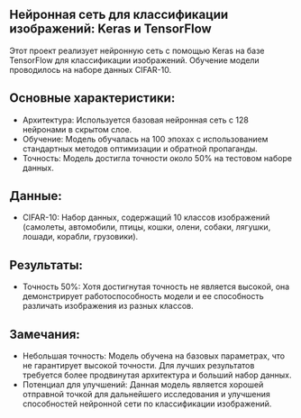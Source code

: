 ## Нейронная сеть для классификации изображений: Keras и TensorFlow

Этот проект реализует нейронную сеть с помощью Keras на базе TensorFlow для классификации изображений. Обучение модели проводилось на наборе данных CIFAR-10.

## Основные характеристики:

- Архитектура: Используется базовая нейронная сеть с 128 нейронами в скрытом слое.
- Обучение: Модель обучалась на 100 эпохах с использованием стандартных методов оптимизации и обратной пропаганды.
- Точность: Модель достигла точности около 50% на тестовом наборе данных.

## Данные:

- CIFAR-10: Набор данных, содержащий 10 классов изображений (самолеты, автомобили, птицы, кошки, олени, собаки, лягушки, лошади, корабли, грузовики).

## Результаты:

- Точность 50%: Хотя достигнутая точность не является высокой, она демонстрирует работоспособность модели и ее способность различать изображения из разных классов.

## Замечания:

- Небольшая точность: Модель обучена на базовых параметрах, что не гарантирует высокой точности. Для лучших результатов требуется более продвинутая архитектура и больший набор данных.
- Потенциал для улучшений: Данная модель является хорошей отправной точкой для дальнейшего исследования и улучшения способностей нейронной сети по классификации изображений.


